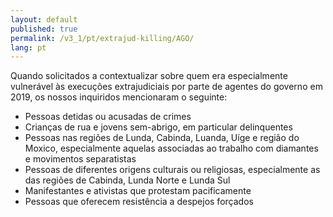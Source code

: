 ```yaml
---
layout: default
published: true
permalink: /v3_1/pt/extrajud-killing/AGO/
lang: pt
---
```


Quando solicitados a contextualizar sobre quem era especialmente vulnerável às execuções extrajudiciais por parte de agentes do governo em 2019, os nossos inquiridos mencionaram o seguinte:

-	Pessoas detidas ou acusadas de crimes
-	Crianças de rua e jovens sem-abrigo, em particular delinquentes
-	Pessoas nas regiões de Lunda, Cabinda, Luanda, Uíge e região do Moxico, especialmente aquelas associadas ao trabalho com diamantes e movimentos separatistas
-	Pessoas de diferentes origens culturais ou religiosas, especialmente as das regiões de Cabinda, Lunda Norte e Lunda Sul
-	Manifestantes e ativistas que protestam pacificamente
-	Pessoas que oferecem resistência a despejos forçados
